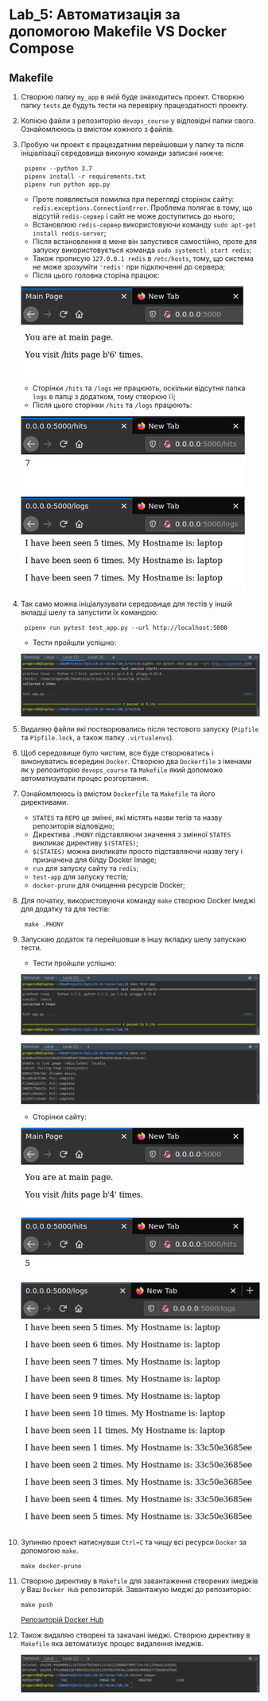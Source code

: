 # Lab_5: Автоматизація за допомогою Makefile VS Docker Compose

## Makefile
1. Створюю папку `my_app` в якій буде знаходитись проект. Створюю папку `tests` де будуть тести на перевірку працездатності проекту. 
2. Копіюю файли з репозиторію `devops_course` у відповідні папки свого. Ознайомлююсь із вмістом кожного з файлів.
3. Пробую чи проект є працездатним перейшовши у папку та після ініціалізації середовища виконую команди записані нижче:

        pipenv --python 3.7
        pipenv install -r requirements.txt
        pipenv run python app.py
    
    * Проте появляється помилка при перегляді сторінок сайту: `redis.exceptions.ConnectionError`. Проблема полягає в тому, що відсутій `redis-сервер` і сайт не може доступитись до нього;
    * Встановлюю `redis-сервер` використовуючи команду `sudo apt-get install redis-server`;
    * Після встановлення в мене він запустився самостійно, проте для запуску використовується команда `sudo systemctl start redis`;
    * Також прописую `127.0.0.1 redis` в `/etc/hosts`, тому, що система не може зрозуміти `'redis'` при підключенні до сервера;
    * Після цього головна сторіна працює:
    
    ![main_page](images/lab_5_1.png)
    * Сторінки `/hits` та `/logs` не працюють, оскільки відсутня папка `logs` в папці з додатком, тому створюю її;
    * Після цього сторінки `/hits` та `/logs` працюють:
    
    ![/hits](images/lab_5_2.png)
    
    ![/logs](images/lab_5_3.png)  
4. Так само можна ініціалузувати середовище для тестів у іншій вкладці шелу та запустити їх командою:
    
        pipenv run pytest test_app.py --url http://localhost:5000
    
    * Тести пройшли успішно:
    
    ![tests](images/lab_5_4.png) 

5. Видаляю файли які постворювались після тестового запуску (`Pipfile` та `Pipfile.lock`, а також папку `.virtualenvs`).
6. Щоб середовище було чистим, все буде створюватись і виконуватись всередині `Docker`. Створюю два `Dockerfile` з іменами як у репозиторію `devops_course` та `Makefile` який допоможе автоматизувати процес розгортання.
7. Ознайомлююсь із вмістом `Dockerfile` та `Makefile` та його директивами. 
    * `STATES` та `REPO` це змінні, які містять назви тегів та назву репозиторія відповідно;
    * Директива `.PHONY` підставляючи значення з змінної `STATES` викликає директиву `$(STATES)`;
    * `$(STATES)` можна викликати просто підставляючи назву тегу і призначена для білду Docker Image;
    * `run` для запуску сайту та `redis`;
    * `test-app` для запуску тестів;
    * `docker-prune` для очищення ресурсів Docker;
8. Для початку, використовуючи команду `make` створюю Docker імеджі для додатку та для тестів:
        
        make .PHONY 
        
9. Запускаю додаток та перейшовши в іншу вкладку шелу запускаю тести. 
    * Тести пройшли успішно:
    
    ![tests](images/lab_5_5.png)
    
    ![app](images/lab_5_6.png)
    
    * Сторінки сайту:
    
    ![main_page](images/lab_5_7.png)
    
    ![/hits](images/lab_5_8.png)
    
    ![/logs](images/lab_5_9.png)
    
10. Зупиняю проект натиснувши `Ctrl+C` та чищу всі ресурси `Docker` за допомогою `make`.

        make docker-prune
        
11. Створюю директиву в `Makefile` для завантаження створених імеджів у Ваш `Docker Hub` репозиторій. Завантажую імеджі до репозиторію:
        
        make push
        
    [Репозиторій Docker Hub](https://hub.docker.com/repository/docker/vovataras/lab5-examples/general)

12. Також видаляю створені та закачані імеджі. Створюю директиву в `Makefile` яка автоматизує процес видалення імеджів.

    ![/docker images](images/lab_5_10.png)
    